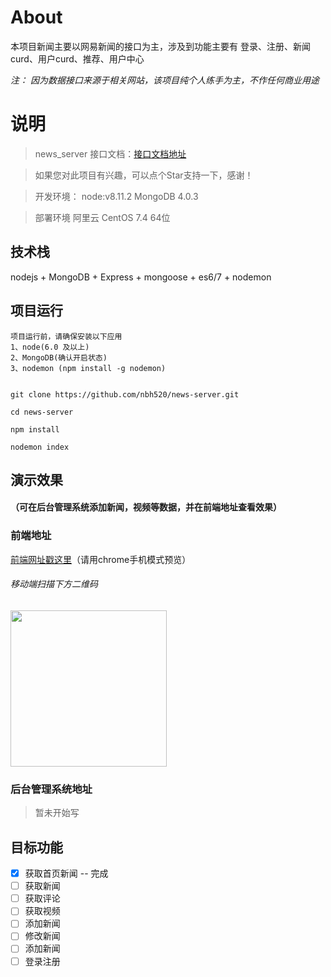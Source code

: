 # About

本项目新闻主要以网易新闻的接口为主，涉及到功能主要有 登录、注册、新闻curd、用户curd、推荐、用户中心

_注： 因为数据接口来源于相关网站，该项目纯个人练手为主，不作任何商业用途_
 
# 说明

> news_server 接口文档：[接口文档地址](https://github.com/nbh520/news-server/blob/master/API.md)

> 如果您对此项目有兴趣，可以点个Star支持一下，感谢！

> 开发环境： node:v8.11.2 MongoDB 4.0.3

> 部署环境 阿里云 CentOS 7.4 64位

## 技术栈

nodejs + MongoDB + Express + mongoose + es6/7 + nodemon

## 项目运行

```
项目运行前，请确保安装以下应用
1、node(6.0 及以上)
2、MongoDB(确认开启状态)
3、nodemon (npm install -g nodemon)
```

```

git clone https://github.com/nbh520/news-server.git

cd news-server

npm install

nodemon index

```

## 演示效果

#### （可在后台管理系统添加新闻，视频等数据，并在前端地址查看效果）

### 前端地址
[前端网址戳这里](http://nibohan.xin/news)（请用chrome手机模式预览）

###### 移动端扫描下方二维码

<img src="https://github.com/nbh520/news-server/blob/master/news.png" width="250" height="250"/>

### 后台管理系统地址
> 暂未开始写

## 目标功能

- [x] 获取首页新闻 -- 完成
- [ ] 获取新闻
- [ ] 获取评论
- [ ] 获取视频
- [ ] 添加新闻
- [ ] 修改新闻
- [ ] 添加新闻
- [ ] 登录注册